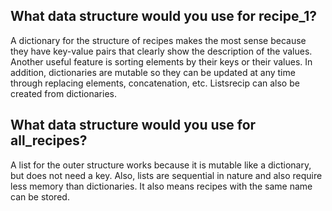 ## What data structure would you use for recipe_1?

A dictionary for the structure of recipes makes the most sense because they have key-value pairs that clearly show the description of the values. Another useful feature is sorting elements by their keys or their values. In addition, dictionaries are mutable so they can be updated at any time through replacing elements, concatenation, etc. Listsrecip can also be created from dictionaries.

## What data structure would you use for all_recipes?

A list for the outer structure works because it is mutable like a dictionary, but does not need a key. Also, lists are sequential in nature and also require less memory than dictionaries. It also means recipes with the same name can be stored. 